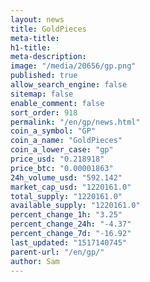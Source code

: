 ```yaml
---
layout: news
title: GoldPieces
meta-title: 
h1-title: 
meta-description: 
image: "/media/20656/gp.png"
published: true
allow_search_engine: false
sitemap: false
enable_comment: false
sort_order: 918
permalink: "/en/gp/news.html"
coin_a_symbol: "GP"
coin_a_name: "GoldPieces"
coin_a_lower_case: "gp"
price_usd: "0.218918"
price_btc: "0.00001863"
24h_volume_usd: "592.142"
market_cap_usd: "1220161.0"
total_supply: "1220161.0"
available_supply: "1220161.0"
percent_change_1h: "3.25"
percent_change_24h: "-4.37"
percent_change_7d: "-16.92"
last_updated: "1517140745"
parent-url: "/en/gp/"
author: Sam
---
```


